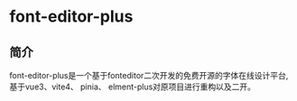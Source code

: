 # font-editor-plus
## 简介
font-editor-plus是一个基于fonteditor二次开发的免费开源的字体在线设计平台,基于vue3、vite4、 pinia、 elment-plus对原项目进行重构以及二开。